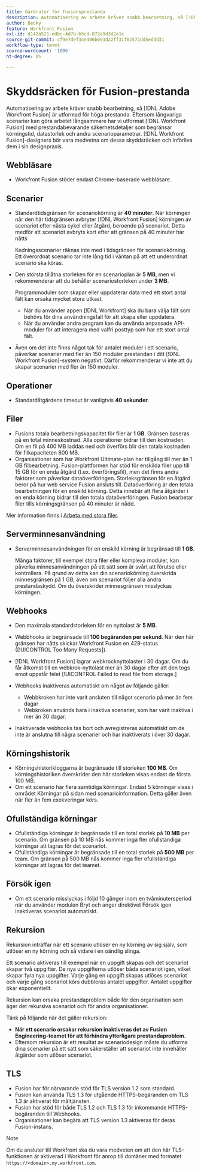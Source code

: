 ```yaml
---
title: Gardrutor för fusionsprestanda
description: Automatisering av arbete kräver snabb bearbetning, så [!DNL Adobe Workfront Fusion]  är utformad för höga prestanda. Eftersom långvariga scenarier kan göra arbetet långsammare har vi utformat  [!DNL Workfront Fusion] med prestandabevarande säkerhetsdetaljer som begränsar körningstid, datastorlek och andra scenarioparametrar. [!DNL Workfront Fusion] Designers bör vara medvetna om dessa skyddsräcken och införliva dem i sin designpraxis.
author: Becky
feature: Workfront Fusion
exl-id: d142a521-edbc-4d7b-b5cd-872a9d3d2e1c
source-git-commit: cf9e7def3ce406b693d22ff31f82571dd5eddd31
workflow-type: tm+mt
source-wordcount: '1006'
ht-degree: 0%

---
```


# Skyddsräcken för Fusion-prestanda

Automatisering av arbete kräver snabb bearbetning, så [!DNL Adobe Workfront Fusion] är utformad för höga prestanda. Eftersom långvariga scenarier kan göra arbetet långsammare har vi utformat [!DNL Workfront Fusion] med prestandabevarande säkerhetsdetaljer som begränsar körningstid, datastorlek och andra scenarioparametrar. [!DNL Workfront Fusion]-designers bör vara medvetna om dessa skyddsräcken och införliva dem i sin designpraxis.

## Webbläsare

* Workfront Fusion stöder endast Chrome-baserade webbläsare.

## Scenarier

* Standardtidsgränsen för scenariokörning är **40 minuter**. När körningen når den här tidsgränsen avbryter [!DNL Workfront Fusion] körningen av scenariot efter nästa cykel eller åtgärd, beroende på scenariot. Detta medför att scenariot avbryts kort efter att gränsen på 40 minuter har nåtts

  Kedningsscenarier räknas inte med i tidsgränsen för scenariokörning. Ett överordnat scenario tar inte lång tid i väntan på att ett underordnat scenario ska köras.
* Den största tillåtna storleken för en scenarioplan är **5 MB**, men vi rekommenderar att du behåller scenariostorleken under **3 MB**.

  Programmoduler som skapar eller uppdaterar data med ett stort antal fält kan orsaka mycket stora utkast.

   * När du använder appen [!DNL Workfront] ska du bara välja fält som behövs för dina användningsfall för att skapa eller uppdatera.
   * När du använder andra program kan du använda anpassade API-moduler för att interagera med valfri posttyp som har ett stort antal fält.

* Även om det inte finns något tak för antalet moduler i ett scenario, påverkar scenarier med fler än 150 moduler prestandan i ditt [!DNL Workfront Fusion]-system negativt. Därför rekommenderar vi inte att du skapar scenarier med fler än 150 moduler.

## Operationer

* Standardåtgärdens timeout är vanligtvis **40 sekunder**.

<!--
* The operation timeout for calls to Adobe Workfront is **120 seconds**.
-->

## Filer

* Fusions totala bearbetningskapacitet för filer är **1 GB**. Gränsen baseras på en total minneskostnad. Alla operationer bidrar till den kostnaden. Om en fil på 400 MB laddas ned och överförs blir den totala kostnaden för filkapaciteten 800 MB.
* Organisationer som har Workfront Ultimate-plan har tillgång till mer än 1 GB filbearbetning. Fusion-plattformen har stöd för enskilda filer upp till 15 GB för en enda åtgärd (t.ex. överföringsfil), men det finns andra faktorer som påverkar dataöverföringen. Storleksgränsen för en åtgärd beror på hur web service Fusion ansluts till. Dataöverföring är den totala bearbetningen för en enskild körning. Detta innebär att flera åtgärder i en enda körning bidrar till den totala dataöverföringen. Fusion bearbetar filer tills körningsgränsen på 40 minuter är nådd.

Mer information finns i [Arbeta med stora filer](/help/workfront-fusion/references/scenarios/fusion-large-files.md).

## Serverminnesanvändning

* Serverminnesanvändningen för en enskild körning är begränsad till **1 GB**.

  Många faktorer, till exempel stora filer eller komplexa moduler, kan påverka minnesanvändningen på ett sätt som är svårt att förutse eller kontrollera. På grund av detta kan din scenariokörning överskrida minnesgränsen på 1 GB, även om scenariot följer alla andra prestandaskydd. Om du överskrider minnesgränsen misslyckas körningen.

## Webhooks

* Den maximala standardstorleken för en nyttolast är **5 MB**.
* Webbhooks är begränsade till **100 begäranden per sekund**. När den här gränsen har nåtts skickar Workfront Fusion en 429-status ([!UICONTROL Too Many Requests]).
* [!DNL Workfront Fusion] lagrar webkrocknyttolaster i 30 dagar. Om du får åtkomst till en webkrok-nyttolast mer än 30 dagar efter att den togs emot uppstår felet [!UICONTROL Failed to read file from storage.]
* Webhooks inaktiveras automatiskt om något av följande gäller:

   * Webbkroken har inte varit ansluten till något scenario på mer än fem dagar
   * Webkroken används bara i inaktiva scenarier, som har varit inaktiva i mer än 30 dagar.

* Inaktiverade webhooks tas bort och avregistreras automatiskt om de inte är anslutna till några scenarier och har inaktiverats i över 30 dagar.

## Körningshistorik

* Körningshistorikloggarna är begränsade till storleken **100 MB**. Om körningshistoriken överskrider den här storleken visas endast de första 100 MB.
* Om ett scenario har flera samtidiga körningar. Endast 5 körningar visas i området Körningar på sidan med scenarioinformation. Detta gäller även när fler än fem exekveringar körs.

## Ofullständiga körningar

* Ofullständiga körningar är begränsade till en total storlek på **10 MB** per scenario. Om gränsen på 10 MB nås kommer inga fler ofullständiga körningar att lagras för det scenariot.
* Ofullständiga körningar är begränsade till en total storlek på **500 MB** per team. Om gränsen på 500 MB nås kommer inga fler ofullständiga körningar att lagras för det teamet.

## Försök igen

* Om ett scenario misslyckas i följd 10 gånger inom en tvåminutersperiod när du använder modulen Bryt och anger direktivet Försök igen inaktiveras scenariot automatiskt.

## Rekursion

Rekursion inträffar när ett scenario utlöser en ny körning av sig själv, som utlöser en ny körning och så vidare i en oändlig slinga.

Ett scenario aktiveras till exempel när en uppgift skapas och det scenariot skapar två uppgifter. De nya uppgifterna utlöser båda scenariot igen, vilket skapar fyra nya uppgifter. Varje gång en uppgift skapas utlöses scenariot och varje gång scenariot körs dubbleras antalet uppgifter. Antalet uppgifter ökar exponentiellt.

Rekursion kan orsaka prestandaproblem både för den organisation som äger det rekursiva scenariot och för andra organisationer.

Tänk på följande när det gäller rekursion:

* **När ett scenario orsakar rekursion inaktiveras det av Fusion Engineering-teamet för att förhindra ytterligare prestandaproblem.**
* Eftersom rekursion är ett resultat av scenariodesign måste du utforma dina scenarier på ett sätt som säkerställer att scenariot inte innehåller åtgärder som utlöser scenariot.

## TLS

* Fusion har för närvarande stöd för TLS version 1.2 som standard.
* Fusion kan använda TLS 1.3 för utgående HTTPS-begäranden om TLS 1.3 är aktiverat för måltjänsten.
* Fusion har stöd för både TLS 1.2 och TLS 1.3 för inkommande HTTPS-begäranden till Webhooks.
* Organisationer kan begära att TLS version 1.3 aktiveras för deras Fusion-instans.

>[!NOTE]
>
> Om du ansluter till Workfront ska du vara medveten om att den här TLS-funktionen är aktiverad i Workfront för anrop till domäner med formatet `https://<domain>.my.workfront.com`.

